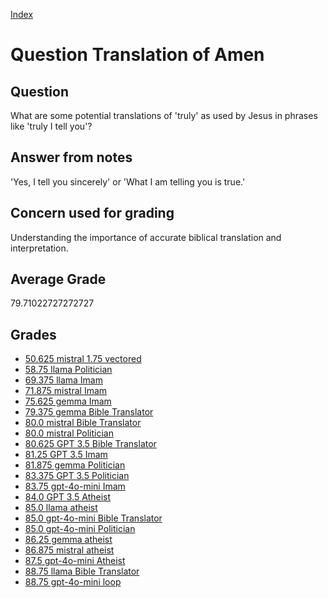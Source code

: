 
[Index](../../index.md)
# Question Translation of Amen
## Question
What are some potential translations of 'truly' as used by Jesus in phrases like 'truly I tell you'?

## Answer from notes
'Yes, I tell you sincerely' or 'What I am telling you is true.'

## Concern used for grading
Understanding the importance of accurate biblical translation and interpretation.

## Average Grade
79.71022727272727

## Grades
 * [50.625 mistral 1.75 vectored](../answers/mistral_1.75_vectored/Translation_of_Amen.md)
 * [58.75 llama Politician](../answers/llama_Politician/Translation_of_Amen.md)
 * [69.375 llama Imam](../answers/llama_Imam/Translation_of_Amen.md)
 * [71.875 mistral Imam](../answers/mistral_Imam/Translation_of_Amen.md)
 * [75.625 gemma Imam](../answers/gemma_Imam/Translation_of_Amen.md)
 * [79.375 gemma Bible Translator](../answers/gemma_Bible_Translator/Translation_of_Amen.md)
 * [80.0 mistral Bible Translator](../answers/mistral_Bible_Translator/Translation_of_Amen.md)
 * [80.0 mistral Politician](../answers/mistral_Politician/Translation_of_Amen.md)
 * [80.625 GPT 3.5 Bible Translator](../answers/GPT_3.5_Bible_Translator/Translation_of_Amen.md)
 * [81.25 GPT 3.5 Imam](../answers/GPT_3.5_Imam/Translation_of_Amen.md)
 * [81.875 gemma Politician](../answers/gemma_Politician/Translation_of_Amen.md)
 * [83.375 GPT 3.5 Politician](../answers/GPT_3.5_Politician/Translation_of_Amen.md)
 * [83.75 gpt-4o-mini Imam](../answers/gpt-4o-mini_Imam/Translation_of_Amen.md)
 * [84.0 GPT 3.5 Atheist](../answers/GPT_3.5_Atheist/Translation_of_Amen.md)
 * [85.0 llama atheist](../answers/llama_atheist/Translation_of_Amen.md)
 * [85.0 gpt-4o-mini Bible Translator](../answers/gpt-4o-mini_Bible_Translator/Translation_of_Amen.md)
 * [85.0 gpt-4o-mini Politician](../answers/gpt-4o-mini_Politician/Translation_of_Amen.md)
 * [86.25 gemma atheist](../answers/gemma_atheist/Translation_of_Amen.md)
 * [86.875 mistral atheist](../answers/mistral_atheist/Translation_of_Amen.md)
 * [87.5 gpt-4o-mini Atheist](../answers/gpt-4o-mini_Atheist/Translation_of_Amen.md)
 * [88.75 llama Bible Translator](../answers/llama_Bible_Translator/Translation_of_Amen.md)
 * [88.75 gpt-4o-mini loop](../answers/gpt-4o-mini_loop/Translation_of_Amen.md)
